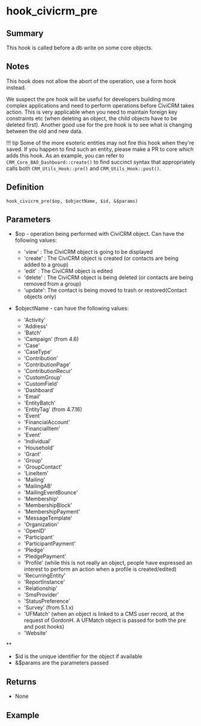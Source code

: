 # hook_civicrm_pre

## Summary

This hook is called before a db write on some core objects.

## Notes

This hook does not allow the abort of the operation, use a form hook instead.

We suspect the pre hook will be useful for developers building more
complex applications and need to perform operations before CiviCRM takes
action. This is very applicable when you need to maintain foreign key
constraints etc (when deleting an object, the child objects have to be
deleted first). Another good use for the pre hook is to see what is
changing between the old and new data.

!!! tip
    Some of the more esoteric entities may not fire this hook when they're saved. If you happen to find such an entity, please make a PR to core which adds this hook. As an example, you can refer to `CRM_Core_BAO_Dashboard::create()` to find succinct syntax that appropriately calls both `CRM_Utils_Hook::pre()` and `CRM_Utils_Hook::post()`.

## Definition

    hook_civicrm_pre($op, $objectName, $id, &$params)

## Parameters

-   $op - operation being performed with CiviCRM object. Can have the
    following values:
    -   'view' : The CiviCRM object is going to be displayed
    -   'create' : The CiviCRM object is created (or contacts are being
        added to a group)
    -   'edit' : The CiviCRM object is edited
    -   'delete' : The CiviCRM object is being deleted (or contacts are
        being removed from a group)
    -   'update': The contact is being moved to trash or restored(Contact objects
        only)

-   $objectName - can have the following values:
    -   'Activity'
    -   'Address'
    -   'Batch'
    -   'Campaign' (from 4.6)
    -   'Case'
    -   'CaseType'
    -   'Contribution'
    -   'ContributionPage'
    -   'ContributionRecur'
    -   'CustomGroup'
    -   'CustomField'
    -   'Dashboard'
    -   'Email'
    -   'EntityBatch'
    -   'EntityTag' (from 4.7.16)
    -   'Event'
    -   'FinancialAccount'
    -   'FinancialItem'
    -   'Event'
    -   'Individual'
    -   'Household'
    -   'Grant'
    -   'Group'
    -   'GroupContact'
    -   'LineItem'
    -   'Mailing'
    -   'MailingAB'
    -   'MailingEventBounce'
    -   'Membership'
    -   'MembershipBlock'
    -   'MembershipPayment'
    -   'MessageTemplate'
    -   'Organization'
    -   'OpenID'
    -   'Participant'
    -   'ParticipantPayment'
    -   'Pledge'
    -   'PledgePayment'
    -   'Profile' (while this is not really an object, people have
        expressed an interest to perform an action when a profile is
        created/edited)
    -   'RecurringEntity'
    -   'ReportInstance'
    -   'Relationship'
    -   'SmsProvider'
    -   'StatusPreference'
    -   'Survey' (from 5.1.x)
    -   'UFMatch' (when an object is linked to a CMS user record, at the
        request of GordonH. A UFMatch object is passed for both the pre
        and post hooks)
    -   'Website'

**

-   $id is the unique identifier for the object if available
-   &$params are the parameters passed

## Returns

-   None

## Example
